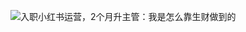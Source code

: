 ![入职小红书运营，2个月升主管：我是怎么靠生财做到的](https://github.com/szwnba/affweb/assets/7855369/50fa69ea-9694-470e-a527-9054209c5a72)
